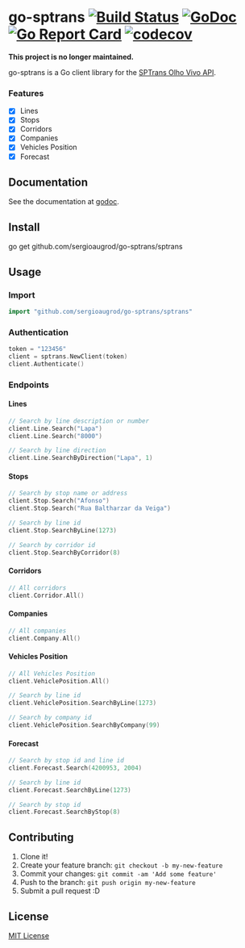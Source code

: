 # go-sptrans [![Build Status](https://travis-ci.org/sergioaugrod/go-sptrans.svg?branch=master)](https://travis-ci.org/sergioaugrod/go-sptrans) [![GoDoc](https://godoc.org/github.com/sergioaugrod/go-sptrans?status.png)](https://godoc.org/github.com/sergioaugrod/go-sptrans) [![Go Report Card](https://goreportcard.com/badge/github.com/sergioaugrod/go-sptrans)](https://goreportcard.com/report/github.com/sergioaugrod/go-sptrans) [![codecov](https://codecov.io/gh/sergioaugrod/go-sptrans/branch/master/graph/badge.svg)](https://codecov.io/gh/sergioaugrod/go-sptrans)

**This project is no longer maintained.**

go-sptrans is a Go client library for the [SPTrans Olho Vivo API](http://www.sptrans.com.br/desenvolvedores/APIOlhoVivo.aspx).

### Features

- [x] Lines
- [x] Stops
- [x] Corridors
- [x] Companies
- [x] Vehicles Position
- [x] Forecast

## Documentation

See the documentation at [godoc](https://godoc.org/github.com/sergioaugrod/go-sptrans).

## Install

go get github.com/sergioaugrod/go-sptrans/sptrans

## Usage

### Import

```go
import "github.com/sergioaugrod/go-sptrans/sptrans"
```

### Authentication

```go
token = "123456"
client = sptrans.NewClient(token)
client.Authenticate()
```

### Endpoints

#### Lines

```go
// Search by line description or number
client.Line.Search("Lapa")
client.Line.Search("8000")

// Search by line direction
client.Line.SearchByDirection("Lapa", 1)
```

#### Stops

```go
// Search by stop name or address
client.Stop.Search("Afonso")
client.Stop.Search("Rua Baltharzar da Veiga")

// Search by line id
client.Stop.SearchByLine(1273)

// Search by corridor id
client.Stop.SearchByCorridor(8)
```

#### Corridors

```go
// All corridors
client.Corridor.All()
```

#### Companies

```go
// All companies
client.Company.All()
```

#### Vehicles Position

```go
// All Vehicles Position
client.VehiclePosition.All()

// Search by line id
client.VehiclePosition.SearchByLine(1273)

// Search by company id
client.VehiclePosition.SearchByCompany(99)
```

#### Forecast

```go
// Search by stop id and line id
client.Forecast.Search(4200953, 2004)

// Search by line id
client.Forecast.SearchByLine(1273)

// Search by stop id
client.Forecast.SearchByStop(8)
```

## Contributing

1. Clone it!
2. Create your feature branch: `git checkout -b my-new-feature`
3. Commit your changes: `git commit -am 'Add some feature'`
4. Push to the branch: `git push origin my-new-feature`
5. Submit a pull request :D

## License

[MIT License](LICENSE)
